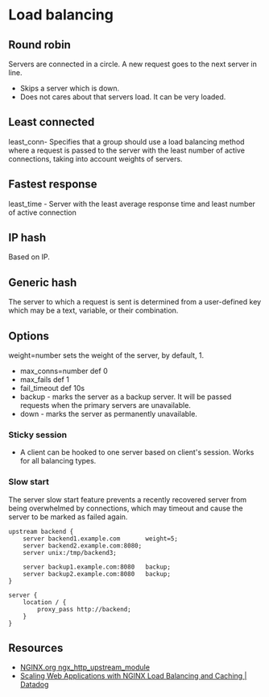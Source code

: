 # Load balancing

## Round robin
Servers are connected in a circle. A new request goes to the next server in line. 
* Skips a server which is down.
* Does not cares about that servers load. It can be very loaded.

## Least connected
least_conn- Specifies that a group should use a load balancing method where a request is
 passed to the server with the least number of active connections, taking into account weights of servers.

## Fastest response
least_time - Server with the least average response time and least number of active connection

## IP hash
Based on IP.

## Generic hash
The server to which a request is sent is determined from a user-defined key which may be a text, variable, or their combination.

## Options
 weight=number sets the weight of the server, by default, 1.
* max_conns=number def 0
* max_fails def 1
* fail_timeout def 10s
* backup - marks the server as a backup server. It will be passed requests when the primary servers are unavailable.
* down - marks the server as permanently unavailable.

### Sticky session
* A client can be hooked to one server based on client's session. Works for all balancing types.

### Slow start
The server slow start feature prevents a recently recovered server from being overwhelmed by connections, which may timeout 
and cause the server to be marked as failed again.

```
upstream backend {
    server backend1.example.com       weight=5;
    server backend2.example.com:8080;
    server unix:/tmp/backend3;

    server backup1.example.com:8080   backup;
    server backup2.example.com:8080   backup;
}

server {
    location / {
        proxy_pass http://backend;
    }
}
```

## Resources
* [NGINX.org ngx_http_upstream_module](http://nginx.org/en/docs/http/ngx_http_upstream_module.html)
* [Scaling Web Applications with NGINX Load Balancing and Caching | Datadog](https://youtu.be/jVCYaLEBCpU?list=PLSyMwbwM_tntgUiWx_wzSQsAZmLYdASQB)

